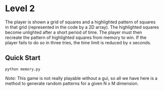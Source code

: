 # Level 2

The player is shown a grid of squares and a highlighted pattern of squares in that grid (represented in the code by a 2D array). The highlighted squares become unlighted after a short period of time. The player must then recreate the pattern of highlighted squares from memory to win. If the player fails to do so in three tries, the time limit is reduced by x seconds.

## Quick Start

`python memory.py`

*Note:* This game is not really playable without a gui, so all we have here is a method to generate random patterns for a given N x M dimension.

